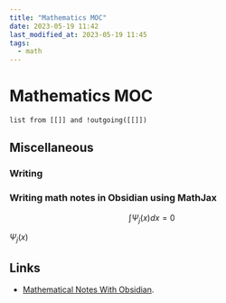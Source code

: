 ```yaml
---
title: "Mathematics MOC"
date: 2023-05-19 11:42
last_modified_at: 2023-05-19 11:45
tags:
  - math
---
```


# Mathematics MOC


```dataview
list from [[]] and !outgoing([[]])
```

## Miscellaneous

### Writing 

### Writing math notes in Obsidian using MathJax

$$\int\Psi_j(x)dx = 0$$

$\Psi_j(x)$

## Links

* [Mathematical Notes With Obsidian](https://medium.com/beyond-productivity/using-mathjax-in-obsidian-c57640af11ec).